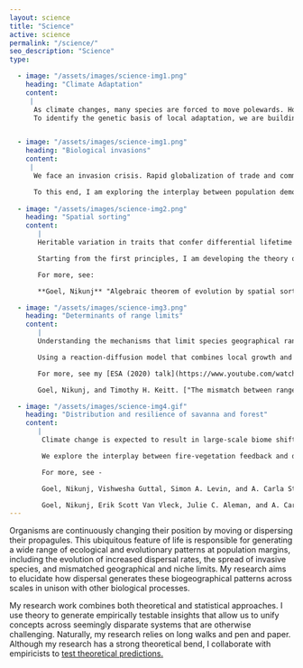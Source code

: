 ```yaml
---
layout: science
title: "Science"
active: science
permalink: "/science/"
seo_description: "Science"
type:

  - image: "/assets/images/science-img1.png"
    heading: "Climate Adaptation"
    content:
     |
      As climate changes, many species are forced to move polewards. However, this poses a risk to species with limited dispersal capacity that are slow to track climate. Alternatively, a species may adapt to the local climate, which can potentially buffer against species extinction.
      To identify the genetic basis of local adaptation, we are building process-based hierarchical Bayesian models. Our statistical model offers two advantages. 


  - image: "/assets/images/science-img1.png"
    heading: "Biological invasions"
    content:
     |
      We face an invasion crisis. Rapid globalization of trade and commerce has displaced many species beyond their native realm, resulting in massive monetary and biodiversity losses. Therefore, understanding the drivers of the establishment and spread of invasive species is critical to maintaining ecosystem health.

      To this end, I am exploring the interplay between population demography and human transportation networks to study two broad questions: how do species spread via human dispersal pathways, and why do some species become more invasive than others? Understanding these questions will advance ecology theory and yield insights to control invader populations and mitigate their adverse effects.
        
  - image: "/assets/images/science-img2.png"
    heading: "Spatial sorting"
    content:
       |
       Heritable variation in traits that confer differential lifetime reproductive success can fuel evolutionary change by natural selection. However, at margins, populations may be subjected to another kind of selection pressure—traits that confer dispersal advantage may be overrepresented in newly occupied patches even if those traits do not confer a fitness advantage. This mechanism of directional evolutionary change is referred to as spatial sorting. As natural habitats become fragmented and new invaders are introduced, spatial sorting may be a norm than an exception.

       Starting from the first principles, I am developing the theory of spatial sorting to answer: How do traits change at the margins? How can we design experiments to measure and interpret trait changes at margins in the broader context of evolutionary theory?

       For more, see:

       **Goel, Nikunj** "Algebraic theorem of evolution by spatial sorting." bioRxiv (2020).

  - image: "/assets/images/science-img3.png"
    heading: "Determinants of range limits"
    content:
       |
       Understanding the mechanisms that limit species geographical ranges is one of the central challenges in biogeography theory. Historically, biogeographers have claimed that, at large spatial scales, climate exerts a dominant control over the distribution of biota, such that the broad outlines of the population are constrained by niche requirements. And as such, source-sink dynamics can be ignored as it typically operates at the species movement's length scales.

       Using a reaction-diffusion model that combines local growth and dispersal, we show that species may use sink patches near the bioclimatic limit as stepping stones to occupy faraway sink patches, thereby extending species distribution far beyond the climatic envelope. These stepping-stone dynamics may be substantial for species with high dispersal and low growth sensitivity—possibly even at large spatial scales.

       For more, see my [ESA (2020) talk](https://www.youtube.com/watch?v=X3hcRjE2lRM&feature=emb_title) and

       Goel, Nikunj, and Timothy H. Keitt. ["The mismatch between range and niche limits due to source-sink dynamics can be greater than species mean dispersal distance."](#) The American Naturalist 200:3, 448-455 (2022).

  - image: "/assets/images/science-img4.gif"
    heading: "Distribution and resilience of savanna and forest"
    content:
       |
        Climate change is expected to result in large-scale biome shifts. However, we lack a predictive understanding of which ecological processes govern biome distributions and whether biomes are resilient to global change.

        We explore the interplay between fire-vegetation feedback and dispersal at the savanna-forest boundary using reaction-diffusion models, paleoecological data, and remote sensing products. We find biome limits are determined by climate and continental-scale source-sink dynamics and dispersal barriers. Moreover, dispersal can generally allow biomes to recover after perturbations.

        For more, see -

        Goel, Nikunj, Vishwesha Guttal, Simon A. Levin, and A. Carla Staver. ["Dispersal increases the resilience of tropical savanna and forest distributions."](#) The American Naturalist 195, no. 5 (2020) - 833-850.

        Goel, Nikunj, Erik Scott Van Vleck, Julie C. Aleman, and A. Carla Staver. ["Dispersal limitation and fire feedbacks maintain mesic savannas in Madagascar."](#) Ecology, 101(12):e03177 (2020).
---
```


Organisms are continuously changing their position by moving or dispersing their propagules. This ubiquitous feature of life is responsible for generating a wide range of ecological and evolutionary patterns at population margins, including the evolution of increased dispersal rates, the spread of invasive species, and mismatched geographical and niche limits. My research aims to elucidate how dispersal generates these biogeographical patterns across scales in unison with other biological processes.

My research work combines both theoretical and statistical approaches. I use theory to generate empirically testable insights that allow us to unify concepts across seemingly disparate systems that are otherwise challenging. Naturally, my research relies on long walks and pen and paper. Although my research has a strong theoretical bend, I collaborate with empiricists to [test theoretical predictions.](https://www.cell.com/trends/cell-biology/fulltext/S0962-8924(15)00194-4?_returnURL=https%3A%2F%2Flinkinghub.elsevier.com%2Fretrieve%2Fpii%2FS0962892415001944%3Fshowall%3Dtrue)
